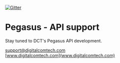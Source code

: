 [![Gitter](https://badges.gitter.im/Join%20Chat.svg)](https://gitter.im/dctdevelop/pegasus?utm_source=badge&utm_medium=badge&utm_campaign=pr-badge)

# Pegasus - API support 
Stay tuned to DCT's Pegasus API development.

support@digitalcomtech.com <br>
[www.digitalcomtech.com](www.digitalcomtech.com)
